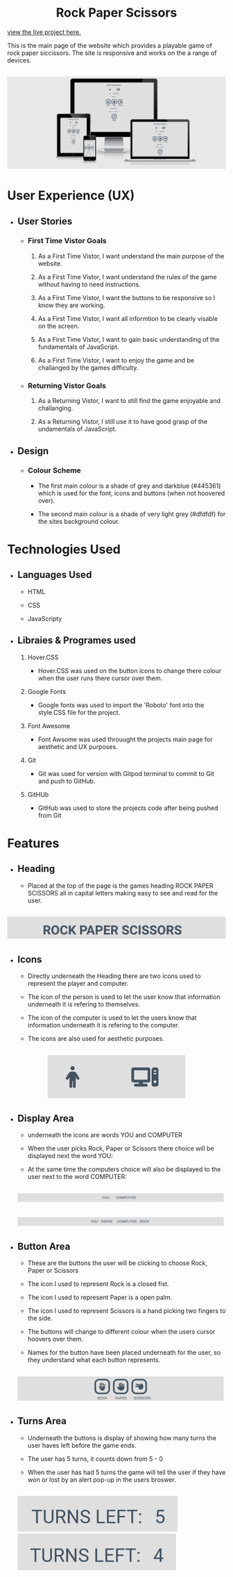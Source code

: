 <h1 align='center'>Rock Paper Scissors</h1>

[view the live project here.](https://themanintheback.github.io/Project2/)

This is the main page of the website which provides a playable game of rock paper siccissors. The site is responsive and works on the a range of devices.

<h2 align='center'><img src='assets/images/Am-I-Responsive.png'></h2>

# User Experience (UX)

- ## User Stories

    - ### First Time Vistor Goals

        1. As a First Time Vistor, I want understand the main purpose of the website.

        2. As a First Time Vistor, I want understand the rules of the game without having to need instructions.

        3. As a First Time Vistor, I want the buttons to be responsive so I know they are working.

        4. As a First Time Vistor, I want all informtion to be clearly visable on the screen.

        5. As a First Time Vistor, I want to gain basic understanding of the fundamentals of JavaScript.

        6. As a First Time Vistor, I want to enjoy the game and be challanged by the games difficulty.
    
    - ### Returning  Vistor Goals

        1. As a Returning Vistor, I want to still find the game enjoyable and challanging.

        2. As a Returning Vistor, I still use it to have good grasp of the undamentals of JavaScript.

- ## Design

    - ### Colour Scheme
        - The first main colour is a shade of grey and darkblue (#445361) which is used for the font, icons and buttons (when not hoovered over).

        - The second main  colour is a shade of very light grey (#dfdfdf) for the sites 
        background colour.

# Technologies Used

- ## Languages Used

    - HTML 
    
    - CSS

    - JavaScripty

- ## Libraies & Programes used

    1. Hover.CSS
        - Hover.CSS was used on the button icons to change there colour when the user runs there cursor
        over them.

    1. Google Fonts
        - Google fonts was used to import the 'Roboto' font into the style.CSS file for the project.

    1. Font Awesome
        - Font Awsome was used throuught the projects main page for aesthetic and UX purposes.

    1. Git
        - Git was used for version with Gitpod terminal to commit to Git and push to GitHub.

    1. GitHUb
        - GitHub was used to store the projects code after being pushed from Git

# Features

- ## Heading
    - Placed at the top of the page is the games heading ROCK PAPER SCISSORS all in capital letters making easy to see and read for the user.

<h2 align='center'><img src='assets/images/Heading.png'></h2>

- ## Icons

    - Directly underneath the Heading there are two icons used to represent the player and computer.

    - The icon of the person is used to let the user know that information underneath it is refering to themselves.

    - The icon of the computer is used to let the users know that information underneath it is refering to the  computer.

    - The icons are also used for aesthetic purposes.

<h2 align='center'><img src='assets/images/Icons.png'></h2>

- ## Display Area

    - underneath the icons are words YOU and COMPUTER

    - When the user picks Rock, Paper or Scissors there choice will be displayed next the word YOU:

    - At the same time the computers choice will also be displayed to the user next to the word COMPUTER:

    <h2 align='center'><img src='assets/images/you-computer1.png'></h2>

    <h2 align='center'><img src='assets/images/you-computer2.png'></h2>

- ## Button Area

    - These are the buttons the user will be clicking to choose Rock, Paper or Scissors
    
    - The icon I used to represent Rock is a closed fist.

    - The icon I used to represent Paper is a open palm.

    - The icon I used to represent Scissors is a hand picking two fingers to the side.

    - The buttons will change to different colour when the users cursor hoovers over them.

    -  Names for the button have been placed underneath for the user, so they understand  what each 
    button represents.

    <h2 align='center'><img src='assets/images/buttons.png'></h2>

- ## Turns Area

     - Underneath the buttons is display of showing how many turns the user haves left before the game ends.

     - The user has 5 turns, it counts down from 5 - 0 

     - When the user has had 5 turns the game will tell the user if they have won or lost by an alert pop-up in the users broswer.

     <h2 float='left'>
     <img src='assets/images/turns-left1.png'>
     <img src='assets/images/turns-left2.png'>
     </h2>
     
